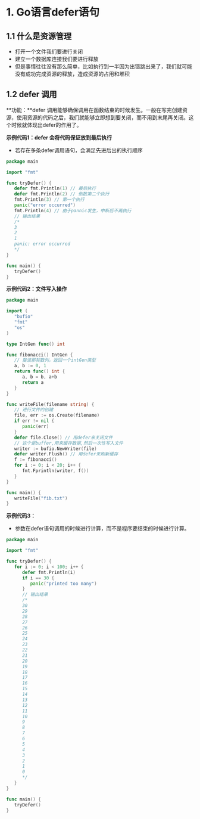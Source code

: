 # 1. Go语言defer语句



## 1.1 什么是资源管理

- 打开一个文件我们要进行关闭
- 建立一个数据库连接我们要进行释放
- 但是事情往往没有那么简单，比如执行到一半因为出错跳出来了，我们就可能没有成功完成资源的释放，造成资源的占用和堆积



## 1.2 defer 调用

**功能：**defer 调用能够确保调用在函数结束的时候发生。一般在写完创建资源，使用资源的代码之后，我们就能够立即想到要关闭，而不用到末尾再关闭。这个时候就体现出defer的作用了。

**示例代码1：defer 会将代码保证放到最后执行**

- 若存在多条defer调用语句，会满足先进后出的执行顺序

```go
package main

import "fmt"

func tryDefer() {
   defer fmt.Println(1) // 最后执行
   defer fmt.Println(2) // 倒数第二个执行
   fmt.Println(3) // 第一个执行
   panic("error occurred") 
   fmt.Println(4) // 由于pannic发生，中断后不再执行
   // 输出结果
   /*
   3
   2
   1
   panic: error occurred
   */
}

func main() {
   tryDefer()
}
```

 **示例代码2：文件写入操作**

```go
package main

import (
   "bufio"
   "fmt"
   "os"
)

type IntGen func() int

func fibonacci() IntGen {
   // 斐波那契数列，返回一个intGen类型
   a, b := 0, 1
   return func() int {
      a, b = b, a+b
      return a
   }
}

func writeFile(filename string) {
   // 进行文件的创建
   file, err := os.Create(filename)
   if err != nil {
      panic(err)
   }
   defer file.Close() // 用defer来关闭文件
   // 这个是buffer,用来缓存数据,然后一次性写入文件
   writer := bufio.NewWriter(file)
   defer writer.Flush() // 用defer来刷新缓存
   f := fibonacci()
   for i := 0; i < 20; i++ {
      fmt.Fprintln(writer, f())
   }
}

func main() {
   writeFile("fib.txt")
}
```

**示例代码3：**

- 参数在defer语句调用的时候进行计算，而不是程序要结束的时候进行计算。

```go
package main

import "fmt"

func tryDefer() {
   for i := 0; i < 100; i++ {
      defer fmt.Println(i)
      if i == 30 {
         panic("printed too many")
      }
      // 输出结果
      /*
      30
      29
      28
      27
      26
      25
      24
      23
      22
      21
      20
      19
      18
      17
      16
      15
      14
      13
      12
      11
      10
      9
      8
      7
      6
      5
      4
      3
      2
      1
      0
      */
   }
}

func main() {
   tryDefer()
}
```

